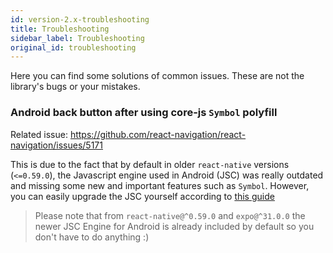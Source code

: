 ```yaml
---
id: version-2.x-troubleshooting
title: Troubleshooting
sidebar_label: Troubleshooting
original_id: troubleshooting
---
```


Here you can find some solutions of common issues. These are not the library's bugs or your mistakes.

### Android back button after using core-js `Symbol` polyfill

Related issue: https://github.com/react-navigation/react-navigation/issues/5171

This is due to the fact that by default in older `react-native` versions (`<=0.59.0`), the Javascript engine used in Android (JSC) was really outdated and missing some new and important features such as `Symbol`. However, you can easily upgrade the JSC yourself according to [this guide](https://github.com/react-community/jsc-android-buildscripts)

> Please note that from `react-native@^0.59.0` and `expo@^31.0.0` the newer JSC Engine for Android is already included by default so you don't have to do anything :)
